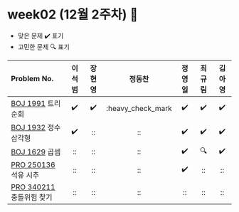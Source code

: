 
# week02 (12월 2주차) :pencil:

- 맞은 문제 :heavy_check_mark: 표기
- 고민한 문제 :mag: 표기


|Problem No.|이석범|장현영|정동찬|정영일|최규림|김아영|
|:-------------------------|:-----:|:------------------:|:-----:|:-----:|:-----:|:-----:|
|[BOJ 1991](https://www.acmicpc.net/problem/1991) 트리 순회|:heavy_check_mark:|:heavy_check_mark:|:heavy_check_mark|:heavy_check_mark:|:heavy_check_mark:|:heavy_check_mark:|
|[BOJ 1932](https://www.acmicpc.net/problem/1932) 정수 삼각형|:heavy_check_mark:|::|::|:heavy_check_mark:|:heavy_check_mark:|:heavy_check_mark:|
|[BOJ 1629](https://www.acmicpc.net/problem/1629) 곱셈|::|::|::|:heavy_check_mark:|:mag:|:heavy_check_mark:|
|[PRO 250136](https://school.programmers.co.kr/learn/courses/30/lessons/250136) 석유 시추|::|::|::|:heavy_check_mark:|::|::|
|[PRO 340211](https://school.programmers.co.kr/learn/courses/30/lessons/340211) 충돌위험 찾기|::|::|::|::|::|::|
